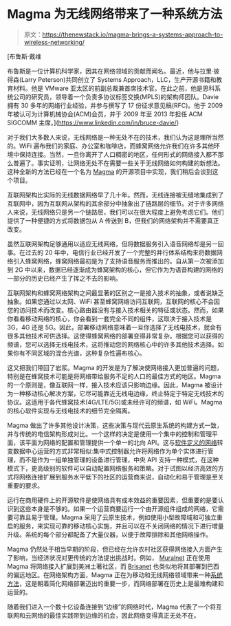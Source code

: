 # Magma 为无线网络带来了一种系统方法

> 原文：<https://thenewstack.io/magma-brings-a-systems-approach-to-wireless-networking/>

[](https://www.linkedin.com/in/bruce-davie/)

 [布鲁斯·戴维

布鲁斯是一位计算机科学家，因其在网络领域的贡献而闻名。最近，他与拉里·彼得森(Larry Peterson)共同创立了 Systems Approach，LLC，生产开源书籍和教育材料。他是 VMware 亚太区的前副总裁兼首席技术官。在此之前，他是思科系统公司的研究员，领导着一个负责多协议标签交换(MPLS)的架构师团队。Davie 拥有 30 多年的网络行业经验，并参与撰写了 17 份征求意见稿(RFC)。他于 2009 年被认可为计算机械协会(ACM)会员，并于 2009 年至 2013 年担任 ACM SIGCOMM 主席。](https://www.linkedin.com/in/bruce-davie/) [](https://www.linkedin.com/in/bruce-davie/)

对于我们大多数人来说，无线网络是一种无处不在的技术，我们认为这是理所当然的。WiFi 遍布我们的家庭、办公室和咖啡店，而蜂窝网络允许我们在许多其他环境中保持连接。当然，一旦你离开了人口稠密的地区，任何形式的网络接入都不那么普遍了。事实证明，让网络无处不在需要一些关于无线网络如何构建的新想法。这种全新的方法已经在一个名为 [Magma](https://www.magmacore.org/) 的开源项目中实现，我们稍后会谈到这个项目。

互联网架构比实际的无线数据网络早了几十年。然而，无线连接被无缝地集成到了互联网中，因为互联网从架构的其余部分中抽象出了链路层的细节。对于许多网络人来说，无线网络只是另一个链路层，我们可以在很大程度上避免考虑它们。他们提供了一种便捷的方式将数据包从 A 传送到 B，但我们的网络架构并不需要真正改变。

虽然互联网架构足够通用以适应无线网络，但将数据服务引入语音网络却是另一回事。在过去的 20 年中，电信行业已经开发了一个完整的并行体系结构来将数据网络引入蜂窝网络，蜂窝网络最初是为了支持语音服务而推出的。自从第一次被添加到 2G 中以来，数据已经逐渐成为蜂窝架构的核心，但它作为为语音构建的网络的一部分的历史已经产生了挥之不去的影响。

互联网架构和蜂窝网络架构之间最显著的区别之一是接入技术的抽象，或者说缺乏抽象。如果您通过以太网、WiFi 甚至蜂窝网络访问互联网，互联网的核心不会因您的访问技术而改变。核心路由器没有与接入技术相关的特征或状态。然而，如果你看看移动网络的核心，你会看到一套完全不同的组件，这取决于接入技术是 3G，4G 还是 5G。因此，部署移动网络意味着一旦你选择了无线电技术，就会有很多其他技术可供选择。这使得蜂窝网络的部署变得非常复杂。根据您可以获得的频谱，您可以选择无线电技术，这将推动您的网络核心中的许多其他技术选择。如果你有不同区域的混合光谱，这种复杂性遍布核心。

这又把我们带回了岩浆。Magma 的开发是为了解决使网络接入更加普遍的问题，特别是在蜂窝技术可能是将网络带给服务不足的人口的最佳方式的地区。Magma 的一个原则是，像互联网一样，接入技术应该只影响边缘。因此，Magma 被设计为一种移动核心解决方案，它尽可能靠近无线电边缘，终止特定于特定无线技术的协议。这适用于各代蜂窝技术(4G/LTE/5G)或未经许可的频谱，如 WiFi。Magma 的核心软件实现与无线电技术的细节完全隔离。

Magma 做出了许多其他设计决策，这些决策与现代云原生系统的构建方式一致，并与传统的电信架构形成对比。一个这样的决定是使用一个集中的控制和管理平面，该平面为网络的配置和管理提供一个单一的北向 API。这与[软件定义的网络](https://sdn.systemsapproach.org/)转变数据中心运营的方式非常相似:集中式控制器允许将网络作为单个实体进行管理，而不是作为一组单独管理的设备进行管理，中央 API 支持一种模式，在这种模式下，更高级别的软件可以自动配置网络服务和策略。对于试图以经济高效的方式将网络连接扩展到服务水平低下的社区的运营商来说，自动化和易于管理是至关重要的要求。

运行在商用硬件上的开源软件是使网络具有成本效益的重要因素，但重要的是要认识到这些本身是不够的。如果一个运营商要运行一个由开源组件组成的网络，它需要可靠且易于管理。Magma 采用了云原生技术，例如使用小型故障域和可独立重启的服务，来实现可靠的移动核心实施，并且可以在不关闭网络的情况下进行增量升级。系统的每个部分都配备了大量仪器，以便于故障排除和其他网络操作。

Magma 仍然处于相当早期的阶段，但已经在允许农村社区获得网络接入方面产生了影响，当经济状况对更传统的方法提出挑战时。例如， [Muralnet](https://www.muralnet.org/) 正在使用 Magma 将网络接入扩展到美洲土著社区，而 [Brisanet](https://www.bnamericas.com/en/news/brisanet-brings-connectivity-to-remote-areas-in-the-northeast-with-magma) 也类似地将其部署到巴西的偏远地区。在网络架构方面，Magma 正在为移动和无线网络领域带来一种[系统方法](https://systemsapproach.substack.com/p/defining-a-systems-approach)，这是朝着简化网络部署迈出的重要一步，而网络部署在历史上是最难构建和运营的。

随着我们进入一个数十亿设备连接到“边缘”的网络时代，Magma 代表了一个将互联网和云网络的最佳实践带到边缘的机会，因此网络变得真正无处不在。

<svg xmlns:xlink="http://www.w3.org/1999/xlink" viewBox="0 0 68 31" version="1.1"><title>Group</title> <desc>Created with Sketch.</desc></svg>